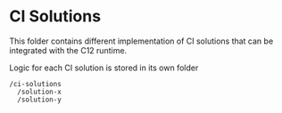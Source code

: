 # CI Solutions

This folder contains different implementation of CI solutions that can be integrated with the C12 runtime.

Logic for each CI solution is stored in its own folder

```
/ci-solutions
  /solution-x
  /solution-y
```